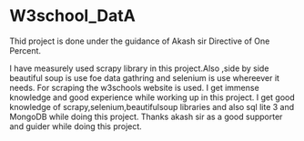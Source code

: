 # W3school_DatA
Thid project is done under the guidance of Akash sir Directive of One Percent.

I have measurely used scrapy library in this project.Also ,side by side beautiful soup is use foe data gathring and selenium is use whereever it needs.
For scraping the w3schools website is used.
I get immense knowledge and good experience while working up in this project.
I get good knowledge of scrapy,selenium,beautifulsoup libraries and also sql lite 3 and MongoDB while doing this project.
Thanks akash sir as a good supporter and guider while doing this project.
